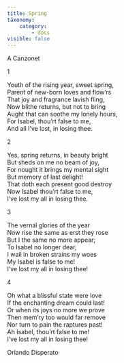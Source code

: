 ```yaml
---
title: Spring
taxonomy:
    category:
        - docs
visible: false
---
```


<span class="title">A Canzonet</span>

1

Youth of the rising year, sweet spring,  
Parent of new-born loves and flow’rs  
That joy and fragrance lavish fling,  
Now blithe returns, but not to bring  
Aught that can soothe my lonely hours,  
For Isabel, thou’rt false to me,  
And all I’ve lost, in losing thee.

2

Yes, spring returns, in beauty bright  
But sheds on me no beam of joy,  
For nought it brings my mental sight  
But memory of last delight!  
That doth each present good destroy  
Now Isabel thou’rt false to me,  
I’ve lost my all in losing thee.

3

The vernal glories of the year  
Now rise the same as erst they rose  
But I the same no more appear;  
To Isabel no longer dear,  
I wail in broken strains my woes  
My Isabel is false to me!  
I’ve lost my all in losing thee!

4

Oh what a blissful state were love  
If the enchanting dream could last!  
Or when its joys no more we prove  
Then mem’ry too would far remove  
Nor turn to pain the raptures past!  
Ah Isabel, thou’rt false to me!  
I’ve lost my all in losing thee!

Orlando Disperato